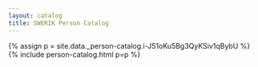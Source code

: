 ```yaml
---
layout: catalog
title: SWERIK Person Catalog
---
```

{% assign p = site.data._person-catalog.i-J51oKu5Bg3QyKSiv1qBybU %}
{% include person-catalog.html p=p %}


